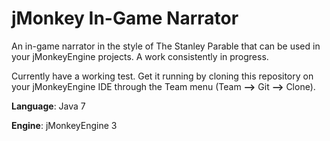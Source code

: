 jMonkey In-Game Narrator
==============

An in-game narrator in the style of The Stanley Parable that can be used in your jMonkeyEngine projects. A work consistently
in progress.

Currently have a working test. 
Get it running by cloning this repository on your jMonkeyEngine IDE through the Team menu (Team **-->** Git **-->** Clone).

**Language**: Java 7

**Engine**: jMonkeyEngine 3
